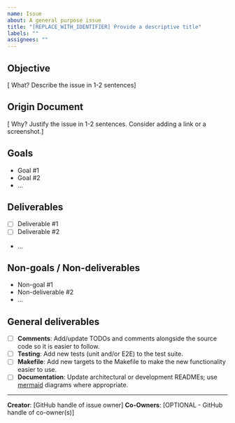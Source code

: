 ```yaml
---
name: Issue
about: A general purpose issue
title: "[REPLACE_WITH_IDENTIFIER] Provide a descriptive title"
labels: ""
assignees: ""
---
```


<!-- DELETE THIS COMMENT BLOCK
  After completing the following:
    1. Update _Assignee(s)_
    2. Add _Label(s)_
    3. Set _Project(s)_
    4. Set _Milestone_
    5. After the issue is created: specify _Epic_ and _Iteration_ under the _Project_ section
-->

## Objective

[ What? Describe the issue in 1-2 sentences]

## Origin Document

[ Why? Justify the issue in 1-2 sentences. Consider adding a link or a screenshot.]

## Goals

<!-- DELETE THIS COMMENT BLOCK
  Provide a list of goals (not tasks) driving this issue.
  These should not be actionable but provide guidance on the
  overarching goals we're aiming to achieve.
-->

- Goal #1
- Goal #2
- ...

## Deliverables

<!-- DELETE THIS COMMENT BLOCK
  Make a list of deliverables that must be done to consider this
  task/issue resolved. These should be very actionable, concrete
  and tangible.
-->

- [ ] Deliverable #1
- [ ] Deliverable #2
- ...

## Non-goals / Non-deliverables

<!-- DELETE THIS COMMENT BLOCK
  Make a list of action items that are out of scope for this issue.
  These should explicitly not be delivered as part of this issue and
  should be considered as scope creep.
-->

- Non-goal #1
- Non-deliverable #2
- ...

## General deliverables

<!-- DELETE THIS COMMENT BLOCK
  Remove sections that are not applicable to this PR.
-->

- [ ] **Comments**: Add/update TODOs and comments alongside the source code so it is easier to follow.
- [ ] **Testing**: Add new tests (unit and/or E2E) to the test suite.
- [ ] **Makefile**: Add new targets to the Makefile to make the new functionality easier to use.
- [ ] **Documentation**: Update architectural or development READMEs; use [mermaid](https://mermaid-js.github.io/mermaid/) diagrams where appropriate.

---

<!-- DELETE THIS COMMENT BLOCK
  Remove `Co-Owners` if not applicable.
-->

**Creator**: [GitHub handle of issue owner]
**Co-Owners**: [OPTIONAL - GitHub handle of co-owner(s)]
